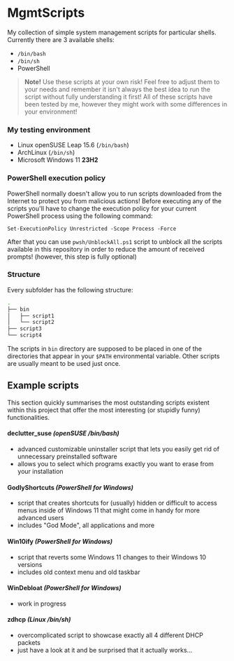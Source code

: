 # MgmtScripts
My collection of simple system management scripts for particular shells. Currently there are 3 available shells:
* `/bin/bash`
* `/bin/sh`
* PowerShell

> **Note!** Use these scripts at your own risk! Feel free to adjust them to your needs and remember it isn't always the best idea to run the script without fully understanding it first! All of these scripts have been tested by me, however they might work with some differences in your environment!

### My testing environment
* Linux openSUSE Leap 15.6 (`/bin/bash`)
* ArchLinux (`/bin/sh`)
* Microsoft Windows 11 **23H2**

### PowerShell execution policy
PowerShell normally doesn't allow you to run scripts downloaded from the Internet to protect you from malicious actions! Before executing any of the scripts you'll have to change the execution policy for your current PowerShell process using the following command:
```pwsh
Set-ExecutionPolicy Unrestricted -Scope Process -Force
```
After that you can use `pwsh/UnblockAll.ps1` script to unblock all the scripts available in this repository in order to reduce the amount of received prompts! (however, this step is fully optional)

### Structure
Every subfolder has the following structure:
```sh
.
├── bin
│   ├── script1
│   └── script2
├── script3
└── script4
```

The scripts in `bin` directory are supposed to be placed in one of the directories that appear in your `$PATH` environmental variable. Other scripts are usually meant to be used just once.

## Example scripts
This section quickly summarises the most outstanding scripts existent within this project that offer the most interesting (or stupidly funny) functionalities.

#### declutter_suse _(openSUSE /bin/bash)_
* advanced customizable uninstaller script that lets you easily get rid of unnecessary preinstalled software
* allows you to select which programs exactly you want to erase from your installation

#### GodlyShortcuts _(PowerShell for Windows)_
* script that creates shortcuts for (usually) hidden or difficult to access menus inside of Windows 11 that might come in handy for more advanced users
* includes "God Mode", all applications and more

#### Win10ify _(PowerShell for Windows)_
* script that reverts some Windows 11 changes to their Windows 10 versions
* includes old context menu and old taskbar

#### WinDebloat _(PowerShell for Windows)_
* work in progress

#### zdhcp _(Linux /bin/sh)_
* overcomplicated script to showcase exactly all 4 different DHCP packets
* just have a look at it and be surprised that it actually works...